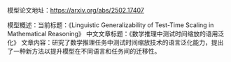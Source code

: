 模型论文地址：https://arxiv.org/abs/2502.17407

模型概述：当前标题：《Linguistic Generalizability of Test-Time Scaling in Mathematical Reasoning》
中文文章标题：《数学推理中测试时间缩放的语用泛化》
文章内容：研究了数学推理任务中测试时间缩放技术的语言泛化能力，提出了一种新方法以提升模型在不同语言和任务间的迁移性。
